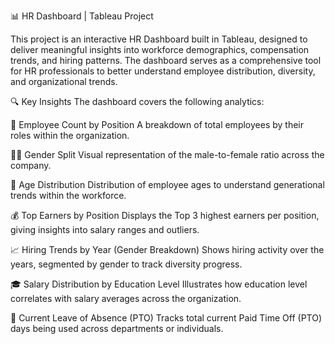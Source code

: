 📊 HR Dashboard | Tableau Project

This project is an interactive HR Dashboard built in Tableau, designed to deliver meaningful insights into workforce demographics, compensation trends, and hiring patterns. The dashboard serves as a comprehensive tool for HR professionals to better understand employee distribution, diversity, and organizational trends.

🔍 Key Insights
The dashboard covers the following analytics:

📌 Employee Count by Position
A breakdown of total employees by their roles within the organization.

👩‍💼 Gender Split
Visual representation of the male-to-female ratio across the company.

🎂 Age Distribution
Distribution of employee ages to understand generational trends within the workforce.

💰 Top Earners by Position
Displays the Top 3 highest earners per position, giving insights into salary ranges and outliers.

📈 Hiring Trends by Year (Gender Breakdown)
Shows hiring activity over the years, segmented by gender to track diversity progress.

🎓 Salary Distribution by Education Level
Illustrates how education level correlates with salary averages across the organization.

🛫 Current Leave of Absence (PTO)
Tracks total current Paid Time Off (PTO) days being used across departments or individuals.
